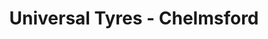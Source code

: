 ---
title: "Universal Tyres - Chelmsford"
url: /chelmsford/universal-tyres-chelmsford/
shop: car repair
---